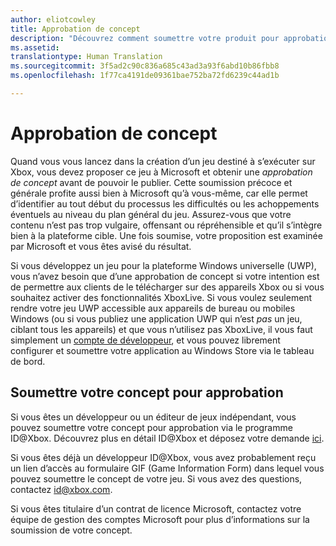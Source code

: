 ```yaml
---
author: eliotcowley
title: Approbation de concept
description: "Découvrez comment soumettre votre produit pour approbation de concept, ce dont vous aurez besoin si votre produit s’exécute sur Xbox ou utilise Xbox Live."
ms.assetid: 
translationtype: Human Translation
ms.sourcegitcommit: 3f5ad2c90c836a685c43ad3a93f6abd10b86fbb8
ms.openlocfilehash: 1f77ca4191de09361bae752ba72fd6239c44ad1b

---
```


# Approbation de concept

Quand vous vous lancez dans la création d’un jeu destiné à s’exécuter sur Xbox, vous devez proposer ce jeu à Microsoft et obtenir une *approbation de concept* avant de pouvoir le publier. Cette soumission précoce et générale profite aussi bien à Microsoft qu’à vous-même, car elle permet d’identifier au tout début du processus les difficultés ou les achoppements éventuels au niveau du plan général du jeu. Assurez-vous que votre contenu n’est pas trop vulgaire, offensant ou répréhensible et qu’il s’intègre bien à la plateforme cible. Une fois soumise, votre proposition est examinée par Microsoft et vous êtes avisé du résultat.

Si vous développez un jeu pour la plateforme Windows universelle (UWP), vous n’avez besoin que d’une approbation de concept si votre intention est de permettre aux clients de le télécharger sur des appareils Xbox ou si vous souhaitez activer des fonctionnalités XboxLive. Si vous voulez seulement rendre votre jeu UWP accessible aux appareils de bureau ou mobiles Windows (ou si vous publiez une application UWP qui n’est *pas* un jeu, ciblant tous les appareils) et que vous n’utilisez pas XboxLive, il vous faut simplement un [compte de développeur](https://go.microsoft.com/fwlink/?LinkId=817223), et vous pouvez librement configurer et soumettre votre application au Windows Store via le tableau de bord.

## Soumettre votre concept pour approbation

Si vous êtes un développeur ou un éditeur de jeux indépendant, vous pouvez soumettre votre concept pour approbation via le programme ID@Xbox. Découvrez plus en détail ID@Xbox et déposez votre demande [ici](http://www.xbox.com/en-US/Developers/id).

Si vous êtes déjà un développeur ID@Xbox, vous avez probablement reçu un lien d’accès au formulaire GIF (Game Information Form) dans lequel vous pouvez soumettre le concept de votre jeu. Si vous avez des questions, contactez [id@xbox.com](mailto:id@xbox.com).

Si vous êtes titulaire d’un contrat de licence Microsoft, contactez votre équipe de gestion des comptes Microsoft pour plus d’informations sur la soumission de votre concept.


<!--HONumber=Nov16_HO1-->



